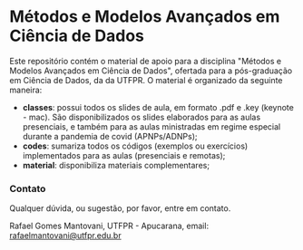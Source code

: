 # Métodos e Modelos Avançados em Ciência de Dados

Este repositório contém o material de apoio para a disciplina "Métodos e Modelos Avançados em Ciência de Dados", ofertada para a pós-graduação em Ciência de Dados, da
da UTFPR. O material é organizado da seguinte maneira:

* **classes**: possui todos os slides de aula, em formato .pdf e .key (keynote - mac). São disponibilizados os slides elaborados para as aulas presenciais, e também para as aulas ministradas em regime especial durante a pandemia de covid (APNPs/ADNPs);
* **codes**: sumariza todos os códigos (exemplos ou exercícios) implementados para as aulas (presenciais e remotas);
* **material**: disponibiliza materiais complementares;

### Contato

Qualquer dúvida, ou sugestão, por favor, entre em contato.

Rafael Gomes Mantovani, UTFPR - Apucarana, email: rafaelmantovani@utfpr.edu.br
